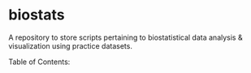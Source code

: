 # biostats
A repository to store scripts pertaining to biostatistical data analysis &amp; visualization using practice datasets.


Table of Contents:

